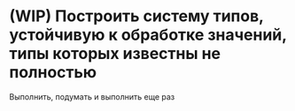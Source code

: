 # (WIP) Построить систему типов, устойчивую к обработке значений, типы которых известны не полностью

Выполнить, подумать и выполнить еще раз
